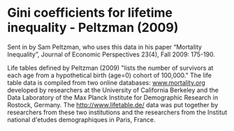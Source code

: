 # Gini coefficients for lifetime inequality - Peltzman (2009)

Sent in by Sam Peltzman, who uses this data in his paper “Mortality Inequality”, Journal of Economic Perspectives 23(4), Fall 2009: 175-190.

Life tables defined by Peltzman (2009) "lists the number of survivors at each age from a hypothetical birth (age=0) cohort of 100,000." The life table data is compiled from two online databases: www.mortality.org developed by researchers at the University of California Berkeley and the Data Laboratory of the Max Planck Institute for Demographic Research in Rostock, Germany. The http://www.lifetable.de/ data was put together by researchers from these two institutions and the researchers from the Institut national d'etudes demographiques in Paris, France.